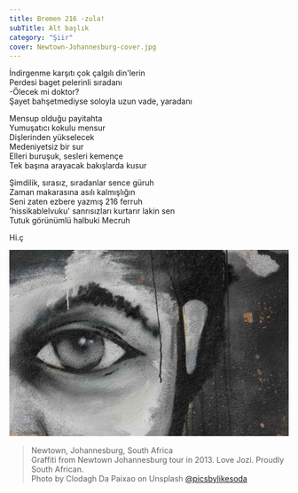 ```yaml
---
title: Bremen 216 -zula!
subTitle: Alt başlık
category: "Şiir"
cover: Newtown-Johannesburg-cover.jpg
---
```


İndirgenme karşıtı çok çalgılı din'lerin<br />
Perdesi baget pelerinli sıradanı<br />
-Ölecek mi doktor?<br />
Şayet bahşetmediyse soloyla uzun vade, yaradanı<br />

Mensup olduğu payitahta<br />
Yumuşatıcı kokulu mensur<br />
Dişlerinden yükselecek<br />
Medeniyetsiz bir sur<br />
Elleri buruşuk, sesleri kemençe<br />
Tek başına arayacak bakışlarda kusur<br />

Şimdilik, sırasız, sıradanlar sence güruh<br />
Zaman makarasına asılı kalmışlığın<br />
Seni zaten ezbere yazmış 216 ferruh<br />
'hissikablelvuku' sanrısızları kurtarır lakin sen<br />
Tutuk görünümlü halbuki Mecruh<br />

Hi.ç <br />

![unsplash.com](./Newtown-Johannesburg.jpg)

> Newtown, Johannesburg, South Africa <br />
> Graffiti from Newtown Johannesburg tour in 2013. Love Jozi. Proudly South African.<br />
> Photo by Clodagh Da Paixao on Unsplash [@picsbylikesoda](https://unsplash.com/photos/llsCAW1nj2A)
